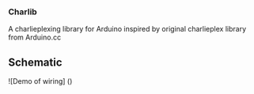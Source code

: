 ### Charlib

A charlieplexing library for Arduino inspired by original charlieplex library from Arduino.cc

## Schematic 

![Demo of wiring] ()
